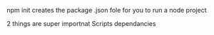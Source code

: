npm init
creates the package .json fole for you to run a node project

2 things are super importnat
Scripts
dependancies
